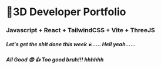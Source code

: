 # 🚀3D Developer Portfolio

### Javascript + React + TailwindCSS + Vite + ThreeJS
##### Let's get the shit done this week 💀...... Hell yeah......
##### All Good 😎 👍 Too good bruh!!! hhhhhh
